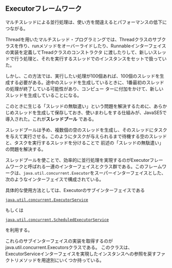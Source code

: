 ## Executorフレームワーク

マルチスレッドによる並行処理は、使い方を間違えるとパフォーマンスの低下につながる。

Threadを用いたマルチスレッド・プログラミングでは、Threadクラスのサブクラスを作り、runメソッドをオーバーライドしたり、Runnableインターフェイスの実装を定義してTreadクラスのコンストラクタ
に渡したりして、新しいスレッドで行う処理と、それを実行するスレッドでのインスタンスをセットで扱っていた。

しかし、この方法では、実行したい処理が100個あれば、100個のスレッドを生成する必要がある。途中のスレッドを生成しているときに、1番最初のスレッドの処理が終了している可能性があり、コンピュー
ターに付加をかけて、新しいスレッドを生成していることになる。

このときに生じる「スレッドの無駄遣い」という問題を解決するために、あらかじめスレッドを生成して保存しておき、使いまわしをする仕組みが、JavaSE5で導入された。これが**スレッドプール**
である。

スレッドプールは予め、複数個の空のスレッドを生成し、そのスレッドにタスクを与えて実行させる。このようにタスクが与えられるまで待機する空のスレッドと、タスクを実行するスレッドを分けることで
前述の「スレッドの無駄遣い」の問題を解決する。

スレッドプールを使ことで、効率的に並行処理を実現するのがExecutorフレームワークと呼ばれる一連のインターフェイスとクラス群である。このフレームワークは、`java.util.concurrent.Executor`をスーパーインターフェイスとした、次のようなインターフェイスで構成されている。

具体的な使用方法としては、Executorのサブインターフェイスである

[`java.util.concurrent.ExecutorService`](ExecutorService)

もしくは

[`java.util.concurrent.ScheduledExecutorService`](ScheduledExecutorService)

を利用する。

これらのサブインターフェイスの実装を取得するのがjava.util.concurrent.Executorsクラスである。
このクラスは、ExecutorServiceインターフェイスを実現したインスタンスへの参照を戻すファクトリメソッドを用途別にいくつか持っている。

